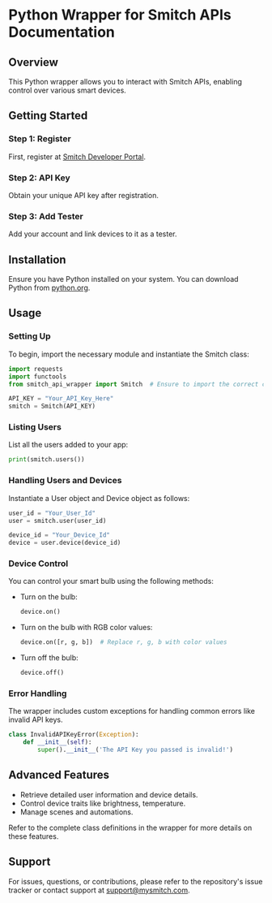 # Python Wrapper for Smitch APIs Documentation

## Overview
This Python wrapper allows you to interact with Smitch APIs, enabling control over various smart devices. 

## Getting Started

### Step 1: Register
First, register at [Smitch Developer Portal](https://developer.mysmitch.com/).

### Step 2: API Key
Obtain your unique API key after registration.

### Step 3: Add Tester
Add your account and link devices to it as a tester.

## Installation

Ensure you have Python installed on your system. You can download Python from [python.org](https://www.python.org/).

## Usage

### Setting Up
To begin, import the necessary module and instantiate the Smitch class:

```python
import requests
import functools
from smitch_api_wrapper import Smitch  # Ensure to import the correct class from your module

API_KEY = "Your_API_Key_Here"
smitch = Smitch(API_KEY)
```

### Listing Users
List all the users added to your app:

```python
print(smitch.users())
```

### Handling Users and Devices
Instantiate a User object and Device object as follows:

```python
user_id = "Your_User_Id"
user = smitch.user(user_id)

device_id = "Your_Device_Id"
device = user.device(device_id)
```

### Device Control
You can control your smart bulb using the following methods:

- Turn on the bulb:

  ```python
  device.on()
  ```

- Turn on the bulb with RGB color values:

  ```python
  device.on([r, g, b])  # Replace r, g, b with color values
  ```

- Turn off the bulb:

  ```python
  device.off()
  ```

### Error Handling
The wrapper includes custom exceptions for handling common errors like invalid API keys.

```python
class InvalidAPIKeyError(Exception):
    def __init__(self):
        super().__init__('The API Key you passed is invalid!')
```

## Advanced Features

- Retrieve detailed user information and device details.
- Control device traits like brightness, temperature.
- Manage scenes and automations.

Refer to the complete class definitions in the wrapper for more details on these features.

## Support

For issues, questions, or contributions, please refer to the repository's issue tracker or contact support at [support@mysmitch.com](mailto:support@mysmitch.com).
